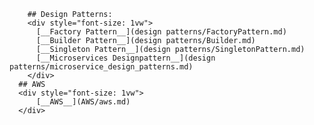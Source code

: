        ## Design Patterns:
        <div style="font-size: 1vw">
          [__Factory Pattern__](design patterns/FactoryPattern.md) 
          [__Builder Pattern__](design patterns/Builder.md) 
          [__Singleton Pattern__](design patterns/SingletonPattern.md)
          [__Microservices Designpattern__](design patterns/microservice_design_patterns.md)
        </div>
      ## AWS
      <div style="font-size: 1vw">
          [__AWS__](AWS/aws.md) 
      </div>
